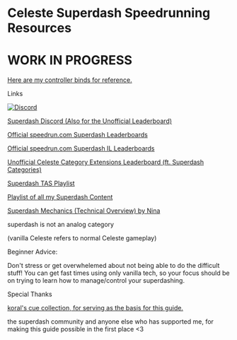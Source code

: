 # Celeste Superdash Speedrunning Resources

# WORK IN PROGRESS


[Here are my controller binds for reference.](https://i.imgur.com/FoI4BDg.png)

Links

[![Discord](https://discord.com/api/guilds/772776549324947466/widget.png?style=banner2)](https://discord.gg/ZGRt3bdMp2)

[Superdash Discord (Also for the Unofficial Leaderboard)](https://discord.gg/ZGRt3bdMp2)

[Official speedrun.com Superdash Leaderboards](https://www.speedrun.com/celeste_category_extensions#Super_Dash)

[Official speedrun.com Superdash IL Leaderboards](https://www.speedrun.com/celeste_category_extensions/levels)

[Unofficial Celeste Category Extensions Leaderboard (ft. Superdash Categories)](https://docs.google.com/spreadsheets/d/1MuEWE0IE50u6bxN3gVRS83-liA4zTVeQv0RHUXZyHDs)

[Superdash TAS Playlist](https://www.youtube.com/playlist?list=PLUg8OPRIDJlLOl2DR7WBbzRliHCRGUpg8)

[Playlist of all my Superdash Content](https://www.youtube.com/playlist?list=PLUg8OPRIDJlLMvJzyVb3q6pSclISfufim)

[Superdash Mechanics (Technical Overview) by Nina](https://docs.google.com/document/d/1v09Z45SKvr-UU20zl1SPv9tfPJgCss_4QBf5_vGghgw/edit#heading=h.y9r0v8eqbakx)


superdash is not an analog category

(vanilla Celeste refers to normal Celeste gameplay)

Beginner Advice:

Don't stress or get overwhelemed about not being able to do the difficult stuff! You can get fast times using only vanilla tech, so your focus should be on trying to learn how to manage/control your superdashing.


Special Thanks

[koral's cue collection, for serving as the basis for this guide.](https://github.com/koralreeef/anypercent-cuecollection)

the superdash community and anyone else who has supported me, for making this guide possible in the first place <3
